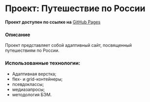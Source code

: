 # Проект: Путешествие по России

**Проект доступен по ссылке на** [GitHub Pages]()

### Описание

Проект представляет собой адаптивный сайт, посвященный путешествиям по России.

### Использованные технологии:

- Адаптивная верстка;
- flex- и grid-контейнеры;
- псевдоклассы;
- медиазапросы;
- методология БЭМ.


